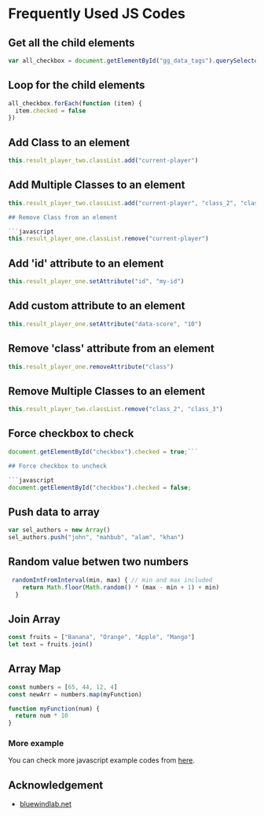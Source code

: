 # Frequently Used JS Codes

## Get all the child elements

```javascript
var all_checkbox = document.getElementById("gg_data_tags").querySelectorAll('input[type="checkbox"]')
```

## Loop for the child elements

```javascript
all_checkbox.forEach(function (item) {
  item.checked = false
})
```

## Add Class to an element

```javascript
this.result_player_two.classList.add("current-player")
```

## Add Multiple Classes to an element

````javascript
this.result_player_two.classList.add("current-player", "class_2", "class_3")```

## Remove Class from an element

```javascript
this.result_player_one.classList.remove("current-player")
````

## Add 'id' attribute to an element

```javascript
this.result_player_one.setAttribute("id", "my-id")
```

## Add custom attribute to an element

```javascript
this.result_player_one.setAttribute("data-score", "10")
```

## Remove 'class' attribute from an element

```javascript
this.result_player_one.removeAttribute("class")
```

## Remove Multiple Classes to an element

```javascript
this.result_player_two.classList.remove("class_2", "class_3")
```

## Force checkbox to check

````javascript
document.getElementById("checkbox").checked = true;```

## Force checkbox to uncheck

```javascript
document.getElementById("checkbox").checked = false;
````

## Push data to array </b>

```javascript
var sel_authors = new Array()
sel_authors.push("john", "mahbub", "alam", "khan")
```

## Random value betwen two numbers</b>

```javascript
 randomIntFromInterval(min, max) { // min and max included
    return Math.floor(Math.random() * (max - min + 1) + min)
  }
```

## Join Array

```javascript
const fruits = ["Banana", "Orange", "Apple", "Mango"]
let text = fruits.join()
```

## Array Map

```javascript
const numbers = [65, 44, 12, 4]
const newArr = numbers.map(myFunction)

function myFunction(num) {
  return num * 10
}
```

### More example

You can check more javascript example codes from [here](https://github.com/xenioushk/javascript_101).

## Acknowledgement

- [bluewindlab.net](https://bluewindlab.net)
